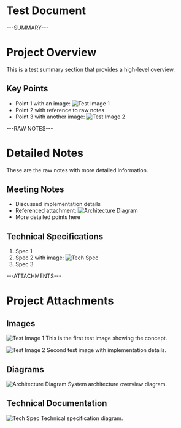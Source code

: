 # Test Document

---SUMMARY---
# Project Overview
This is a test summary section that provides a high-level overview.

## Key Points
- Point 1 with an image: ![Test Image 1](images/test1.png)
- Point 2 with reference to raw notes
- Point 3 with another image: ![Test Image 2](images/test2.jpg)

---RAW NOTES---
# Detailed Notes
These are the raw notes with more detailed information.

## Meeting Notes
- Discussed implementation details
- Referenced attachment: ![Architecture Diagram](diagrams/arch.png)
- More detailed points here

## Technical Specifications
1. Spec 1
2. Spec 2 with image: ![Tech Spec](images/spec.png)
3. Spec 3

---ATTACHMENTS---
# Project Attachments

## Images
![Test Image 1](images/test1.png)
This is the first test image showing the concept.

![Test Image 2](images/test2.jpg)
Second test image with implementation details.

## Diagrams
![Architecture Diagram](diagrams/arch.png)
System architecture overview diagram.

## Technical Documentation
![Tech Spec](images/spec.png)
Technical specification diagram. 